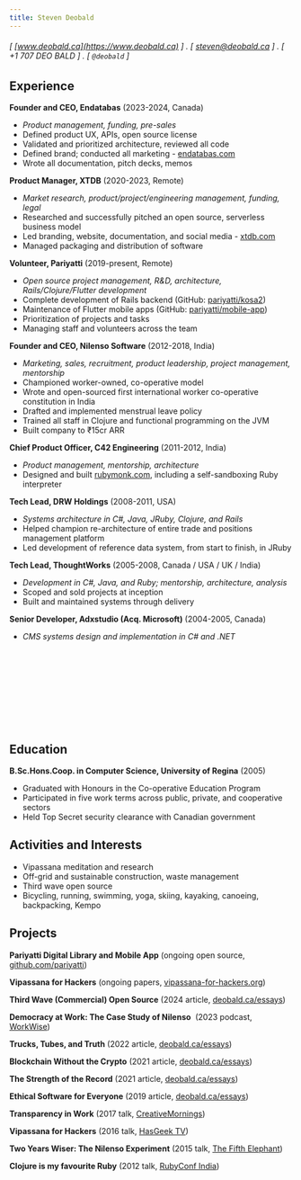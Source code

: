 ```yaml
---
title: Steven Deobald
---
```


###### [ [www.deobald.ca](https://www.deobald.ca) ] . [ steven@deobald.ca ] . [ +1 707 DEO BALD ] . [ `@deobald` ]

Experience
----------

**Founder and CEO, Endatabas** (2023-2024, Canada)

- _Product management, funding, pre-sales_
- Defined product UX, APIs, open source license
- Validated and prioritized architecture, reviewed all code
- Defined brand; conducted all marketing - [endatabas.com](https://www.endatabas.com)
- Wrote all documentation, pitch decks, memos

**Product Manager, XTDB** (2020-2023, Remote)

- _Market research, product/project/engineering management, funding, legal_
- Researched and successfully pitched an open source, serverless business model
- Led branding, website, documentation, and social media - [xtdb.com](https://xtdb.com)
- Managed packaging and distribution of software

**Volunteer, Pariyatti** (2019-present, Remote)

- _Open source project management, R&D, architecture, Rails/Clojure/Flutter development_
- Complete development of Rails backend (GitHub: [pariyatti/kosa2](https://github.com/pariyatti/kosa2))
- Maintenance of Flutter mobile apps (GitHub: [pariyatti/mobile-app](https://github.com/pariyatti/mobile-app))
- Prioritization of projects and tasks
- Managing staff and volunteers across the team

**Founder and CEO, Nilenso Software** (2012-2018, India)

- _Marketing, sales, recruitment, product leadership, project management, mentorship_
- Championed worker-owned, co-operative model
- Wrote and open-sourced first international worker co-operative constitution in India
- Drafted and implemented menstrual leave policy
- Trained all staff in Clojure and functional programming on the JVM
- Built company to ₹15cr ARR

**Chief Product Officer, C42 Engineering** (2011-2012, India)

- _Product management, mentorship, architecture_
- Designed and built [rubymonk.com](https://rubymonk.com), including a self-sandboxing Ruby interpreter

**Tech Lead, DRW Holdings** (2008-2011, USA)

- _Systems architecture in C#, Java, JRuby, Clojure, and Rails_
- Helped champion re-architecture of entire trade and positions management platform
- Led development of reference data system, from start to finish, in JRuby

**Tech Lead, ThoughtWorks** (2005-2008, Canada / USA / UK / India)

- _Development in C#, Java, and Ruby; mentorship, architecture, analysis_
- Scoped and sold projects at inception
- Built and maintained systems through delivery

**Senior Developer, Adxstudio (Acq. Microsoft)** (2004-2005, Canada)

- _CMS systems design and implementation in C# and .NET_

<br/><br/><br/><br/><br/><br/><br/><br/>

Education
---------

**B.Sc.Hons.Coop. in Computer Science, University of Regina** (2005)

- Graduated with Honours in the Co-operative Education Program
- Participated in five work terms across public, private, and cooperative sectors
- Held Top Secret security clearance with Canadian government

Activities and Interests
------------------------

- Vipassana meditation and research
- Off-grid and sustainable construction, waste management
- Third wave open source
- Bicycling, running, swimming, yoga, skiing, kayaking, canoeing, backpacking, Kempo

Projects
--------

**Pariyatti Digital Library and Mobile App**
(ongoing open source, [github.com/pariyatti](https://github.com/pariyatti/))

**Vipassana for Hackers**
(ongoing papers, [vipassana-for-hackers.org](https://www.vipassana-for-hackers.org/))

**Third Wave (Commercial) Open Source**
(2024 article, [deobald.ca/essays](https://www.deobald.ca/essays/2024-08-13-third-wave-commercial-open-source/))

**Democracy at Work: The Case Study of Nilenso**&nbsp;
(2023 podcast, [WorkWise](https://www.workwisepod.com/episodes/democracyatwork))

**Trucks, Tubes, and Truth**
(2022 article, [deobald.ca/essays](https://www.deobald.ca/essays/2022-06-21-trucks-tubes-truth/))

**Blockchain Without the Crypto**
(2021 article, [deobald.ca/essays](https://www.deobald.ca/essays/2021-11-11-blockchain-without-crypto/))

**The Strength of the Record**
(2021 article, [deobald.ca/essays](https://www.deobald.ca/essays/2021-03-28-strength-of-the-record/))

**Ethical Software for Everyone**
(2019 article, [deobald.ca/essays](https://www.deobald.ca/essays/2019-11-28-ethical-software-for-everyone/))

**Transparency in Work**
(2017 talk, [CreativeMornings](https://www.youtube.com/watch?v=0sUMbqdHhME))

**Vipassana for Hackers**
(2016 talk, [HasGeek TV](https://www.youtube.com/watch?v=1BWYqHbF00c))

**Two Years Wiser: The Nilenso Experiment**
(2015 talk, [The Fifth Elephant](https://www.youtube.com/watch?v=b7K3E1Q_MBk))

**Clojure is my favourite Ruby**
(2012 talk, [RubyConf India](https://www.youtube.com/watch?v=PCdEbUBk6a0))
